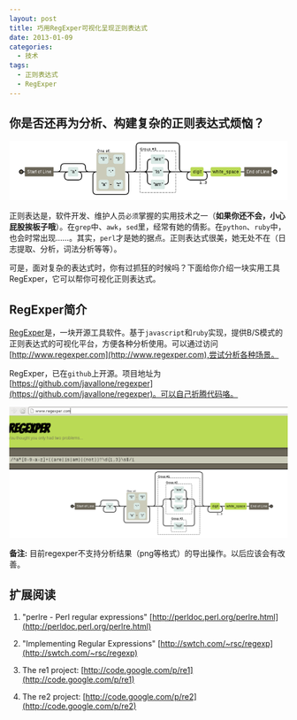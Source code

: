 ```yaml
--- 
layout: post
title: 巧用RegExper可视化呈现正则表达式
date: 2013-01-09
categories:
  - 技术
tags:
  - 正则表达式
  - RegExper
---
```


## 你是否还再为分析、构建复杂的正则表达式烦恼？

![](/img/article/regexper/demo1.png)

正则表达是，软件开发、维护人员`必须`掌握的实用技术之一（__如果你还不会，小心屁股挨板子哦__）。在`grep`中、`awk`，`sed`里，经常有她的倩影。在`python`、`ruby`中，也会时常出现……。其实，`perl`才是她的据点。正则表达式很美，她无处不在（日志提取、分析，词法分析等等）。

可是，面对复杂的表达式时，你有过抓狂的时候吗？下面给你介绍一块实用工具RegExper，它可以帮你可视化正则表达式。


## RegExper简介

[RegExper](http://www.regexper.com/)是，一块开源工具软件。基于`javascript`和`ruby`实现，提供B/S模式的正则表达式的可视化平台，方便各种分析使用。可以通过访问[http://www.regexper.com](http://www.regexper.com),尝试分析各种场景。

RegExper，已在`github`上开源。项目地址为[https://github.com/javallone/regexper](https://github.com/javallone/regexper)。可以自己折腾代码咯。

![](/img/article/regexper/demo2.png)

__**备注:**__ 目前regexper不支持分析结果（png等格式）的导出操作。以后应该会有改善。


## 扩展阅读

1. "perlre - Perl regular expressions" [http://perldoc.perl.org/perlre.html](http://perldoc.perl.org/perlre.html)

2. "Implementing Regular Expressions" [http://swtch.com/~rsc/regexp](http://swtch.com/~rsc/regexp)

3. The re1 project: [http://code.google.com/p/re1](http://code.google.com/p/re1)

4. The re2 project: [http://code.google.com/p/re2](http://code.google.com/p/re2)



